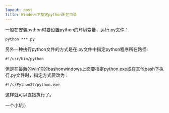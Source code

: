 ```yaml
---
layout: post
title: Windows下指定python所在目录
---
```


一般在安装python时要设置python的环境变量，运行.py文件：

<!--more-->

```
python ***.py
```

另外一种执行python文件的方式是在.py文件中指定python程序所在路径:

```
#!/usr/bin/python
```

但是在最新的win10的bashonwindows上面要指定python.exe或在其他bash下执行.py文件时，指定方式要改为：

```
#!/c/Python27/python.exe
```

这样就可以直接执行了。

一个小坑:)
